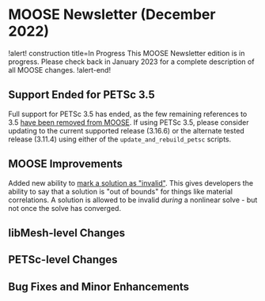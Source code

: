 # MOOSE Newsletter (December 2022)

!alert! construction title=In Progress
This MOOSE Newsletter edition is in progress. Please check back in January 2023
for a complete description of all MOOSE changes.
!alert-end!

## Support Ended for PETSc 3.5

Full support for PETSc 3.5 has ended, as the few remaining references to 3.5
[have been removed from MOOSE](https://github.com/idaholab/moose/pull/22829). If using PETSc 3.5,
please consider updating to the current supported release (3.16.6) or the alternate tested release
(3.11.4) using either of the `update_and_rebuild_petsc` scripts.

## MOOSE Improvements

Added new ability to [mark a solution as "invalid"](source/interfaces/SolutionInvalidInterface.md).  This gives developers the ability to say that a solution is "out of bounds" for things like material correlations.  A solution is allowed to be invalid _during_ a nonlinear solve - but not once the solve has converged.

## libMesh-level Changes

## PETSc-level Changes

## Bug Fixes and Minor Enhancements
